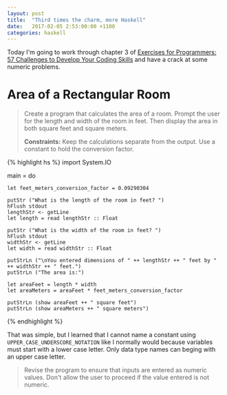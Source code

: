 ```yaml
---
layout: post
title:  "Third times the charm, more Haskell"
date:   2017-02-05 2:53:00:00 +1100
categories: haskell
---
```


Today I'm going to work through chapter 3 of [Exercises for Programmers: 57 Challenges to Develop Your Coding Skills](http://amzn.to/1T8eFEw) and have a crack at some numeric problems.

# Area of a Rectangular Room

> Create a program that calculates the area of a room. Prompt the user for the length and width of the room in feet. Then display the area in both square feet and square meters.
>
> __Constraints:__ Keep the calculations separate from the output. Use a constant to hold the conversion factor.

{% highlight hs %}
import System.IO

main = do

    let feet_meters_conversion_factor = 0.09290304

    putStr ("What is the length of the room in feet? ")
    hFlush stdout
    lengthStr <- getLine
    let length = read lengthStr :: Float
    
    putStr ("What is the width of the room in feet? ")
    hFlush stdout
    widthStr <- getLine
    let width = read widthStr :: Float
    
    putStrLn ("\nYou entered dimensions of " ++ lengthStr ++ " feet by " ++ widthStr ++ " feet.")
    putStrLn ("The area is:")
    
    let areaFeet = length * width
    let areaMeters = areaFeet * feet_meters_conversion_factor

    putStrLn (show areaFeet ++ " square feet")
    putStrLn (show areaMeters ++ " square meters")
{% endhighlight %}

That was simple, but I learned that I cannot name a constant using `UPPER_CASE_UNDERSCORE_NOTATION` like I normally would because variables must start with a lower case letter. Only data type names can beging with an upper case letter.

> Revise the program to ensure that inputs are entered as numeric values. Don't allow the user to proceed if the value entered is not numeric.


